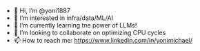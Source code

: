 - 👋 Hi, I’m @yoni1887
- 👀 I’m interested in infra/data/ML/AI
- 🌱 I’m currently learning tne power of LLMs!
- 💞️ I’m looking to collaborate on optimizing CPU cycles
- 📫 How to reach me: https://www.linkedin.com/in/yonimichael/

<!---
yoni1887/yoni1887 is a ✨ special ✨ repository because its `README.md` (this file) appears on your GitHub profile.
You can click the Preview link to take a look at your changes.
--->
